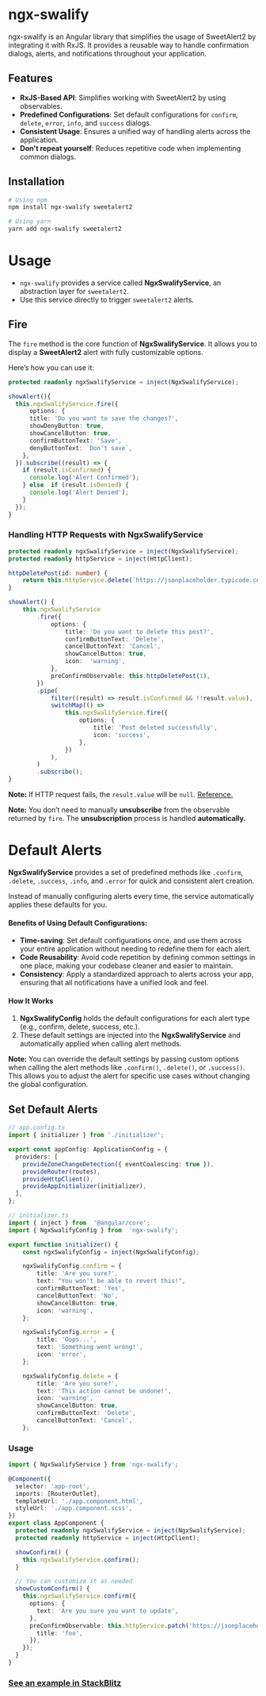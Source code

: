 # ngx-swalify

ngx-swalify is an Angular library that simplifies the usage of SweetAlert2 by integrating it with RxJS. It provides a reusable way to handle confirmation dialogs, alerts, and notifications throughout your application.

## Features

- **RxJS-Based API**: Simplifies working with SweetAlert2 by using observables.
- **Predefined Configurations**: Set default configurations for `confirm`, `delete`, `error`, `info`, and `success` dialogs.
- **Consistent Usage**: Ensures a unified way of handling alerts across the application.
- **Don't repeat yourself**: Reduces repetitive code when implementing common dialogs.

## Installation

```sh
# Using npm
npm install ngx-swalify sweetalert2

# Using yarn
yarn add ngx-swalify sweetalert2
```

# Usage

- `ngx-swalify` provides a service called **NgxSwalifyService**, an abstraction layer for `sweetalert2`.
- Use this service directly to trigger `sweetalert2` alerts.

## Fire

The `fire` method is the core function of **NgxSwalifyService**. It allows you to display a **SweetAlert2** alert with fully customizable options.

Here’s how you can use it:

```ts
protected readonly ngxSwalifyService = inject(NgxSwalifyService);

showAlert(){
  this.ngxSwalifyService.fire({
	  options: {
      title: 'Do you want to save the changes?',
      showDenyButton: true,
      showCancelButton: true,
      confirmButtonText: 'Save',
      denyButtonText: `Don't save`,
    },
  }).subscribe((result) => {
    if (result.isConfirmed) {
      console.log('Alert Confirmed');
    } else  if (result.isDenied) {
      console.log('Alert Denied');
    }
  });
}
```

### Handling HTTP Requests with NgxSwalifyService

```ts
protected readonly ngxSwalifyService = inject(NgxSwalifyService);
protected readonly httpService = inject(HttpClient);

httpDeletePost(id: number) {
	return this.httpService.delete(`https://jsonplaceholder.typicode.com/posts/${id}`);
}

showAlert() {
	this.ngxSwalifyService
		.fire({
			options: {
				title: 'Do you want to delete this post?',
				confirmButtonText: 'Delete',
				cancelButtonText: 'Cancel',
				showCancelButton: true,
				icon:  'warning',
			},
			preConfirmObservable: this.httpDeletePost(1),
		})
		.pipe(
			filter((result) => result.isConfirmed && !!result.value),
			switchMap(() =>
				this.ngxSwalifyService.fire({
					options: {
						title: 'Post deleted successfully',
						icon: 'success',
					},
				})
			),
		)
		.subscribe();
}


```

**Note:** If HTTP request fails, the `result.value` will be `null`. [Reference.](https://github.com/Sinan997/ngx-swalify/blob/main/projects/ngx-swalify/src/lib/utils/swailfy-utils.ts#L21-L27)

**Note:** You don’t need to manually **unsubscribe** from the observable returned by `fire`. The **unsubscription** process is handled **automatically.**

# Default Alerts

**NgxSwalifyService** provides a set of predefined methods like `.confirm`, `.delete`, `.success`, `.info`, and `.error` for quick and consistent alert creation.

Instead of manually configuring alerts every time, the service automatically applies these defaults for you.

#### Benefits of Using Default Configurations:

- **Time-saving**: Set default configurations once, and use them across your entire application without needing to redefine them for each alert.
- **Code Reusability**: Avoid code repetition by defining common settings in one place, making your codebase cleaner and easier to maintain.
- **Consistency**: Apply a standardized approach to alerts across your app, ensuring that all notifications have a unified look and feel.

#### How It Works

1.  **NgxSwalifyConfig** holds the default configurations for each alert type (e.g., confirm, delete, success, etc.).
2.  These default settings are injected into the **NgxSwalifyService** and automatically applied when calling alert methods.

**Note:** You can override the default settings by passing custom options when calling the alert methods like `.confirm()`, `.delete()`, or `.success()`. This allows you to adjust the alert for specific use cases without changing the global configuration.

## Set Default Alerts

```ts
// app.config.ts
import { initializer } from './initializer';

export const appConfig: ApplicationConfig = {
  providers: [
    provideZoneChangeDetection({ eventCoalescing: true }),
    provideRouter(routes),
    provideHttpClient(),
    provideAppInitializer(initializer),
  ],
};
```

```ts
// initializer.ts
import { inject } from  '@angular/core';
import { NgxSwalifyConfig } from  'ngx-swalify';

export function initializer() {
	const ngxSwalifyConfig = inject(NgxSwalifyConfig);

	ngxSwalifyConfig.confirm = {
		title: 'Are you sure?',
		text: "You won't be able to revert this!",
		confirmButtonText: 'Yes',
		cancelButtonText: 'No',
		showCancelButton: true,
		icon: 'warning',
	};

	ngxSwalifyConfig.error = {
		title: 'Oops...',
		text: 'Something went wrong!',
		icon: 'error',
	};

	ngxSwalifyConfig.delete = {
		title: 'Are you sure?',
		text: 'This action cannot be undone!',
		icon: 'warning',
		showCancelButton: true,
		confirmButtonText: 'Delete',
		cancelButtonText: 'Cancel',
	};
```

### Usage

```ts
import { NgxSwalifyService } from 'ngx-swalify';

@Component({
  selector: 'app-root',
  imports: [RouterOutlet],
  templateUrl: './app.component.html',
  styleUrl: './app.component.scss',
})
export class AppComponent {
  protected readonly ngxSwalifyService = inject(NgxSwalifyService);
  protected readonly httpService = inject(HttpClient);

  showConfirm() {
    this.ngxSwalifyService.confirm();
  }

  // You can customize it as needed
  showCustomConfirm() {
    this.ngxSwalifyService.confirm({
      options: {
        text: 'Are you sure you want to update',
      },
      preConfirmObservable: this.httpService.patch('https://jsonplaceholder.typicode.com/posts/1', {
        title: 'foo',
      }),
    });
  }
}
```

### [See an example in StackBlitz](https://stackblitz.com/edit/stackblitz-starters-sjmfubjv?file=src%2Fmain.ts)
